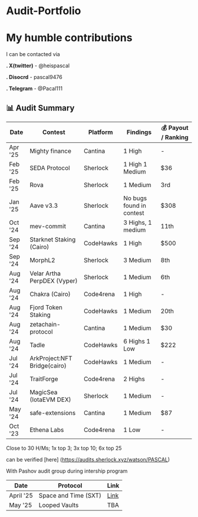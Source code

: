 # Audit-Portfolio
# My humble contributions 

I can be contacted via 

**. X(twitter)** - @heispascal

**. Disocrd** - pascal9476

**. Telegram** - @Pacal111

## 📊 Audit Summary

| Date         | Contest                     | Platform     |  Findings                     | 💰 Payout / Ranking   |
|--------------|-----------------------------|--------------|-------------------------------|-------------|
| Apr '25      | Mighty finance              | Cantina      | 1 High                        |  -          |
| Feb '25      | SEDA Protocol               | Sherlock     | 1 High  1 Medium              | $36         |
| Feb '25      | Rova                        | Sherlock     | 1 Medium                      | 3rd         |
| Jan '25      | Aave v3.3                   | Sherlock     | No bugs found in contest      | $308        |
| Oct '24      | mev-commit                  | Cantina      | 3 Highs, 1 medium             | 11th        |
| Sep '24      | Starknet Staking (Cairo)    | CodeHawks    | 1 High                        | $500        |
| Sep '24      | MorphL2                     | Sherlock     | 3 Medium                      | 8th         |
| Aug '24      | Velar Artha PerpDEX (Vyper) | Sherlock     | 1 Medium                      | 6th         |
| Aug '24      | Chakra (Cairo)              | Code4rena    | 1 High                        |    -        |
| Aug '24      | Fjord Token Staking         | CodeHawks    | 1 Medium                      | 20th        |
| Aug '24      | zetachain-protocol          | Cantina      | 1 Medium                      | $30         |
| Aug '24      | Tadle                       | CodeHawks    | 6 Highs 1 Low                 | $222        |
| Jul '24      | ArkProject:NFT Bridge(cairo)| CodeHawks    | 1 Medium                      |     -       |
| Jul '24      | TraitForge                  | Code4rena    | 2 Highs                       |     -       |
| Jul '24      | MagicSea (IotaEVM DEX)      | Sherlock     | 1 Medium                      |     -       |
| May '24      | safe-extensions             | Cantina      | 1 Medium                      | $87         |
| Oct '23      | Ethena Labs                 | Code4rena    | 1 Low                         |     -       |

Close to 30 H/Ms; 1x top 3; 3x top 10; 6x top 25

can be verified [here] (https://audits.sherlock.xyz/watson/PASCAL)

With Pashov audit group during intership program

|     Date     |       Protocol      | Link |
|--------------|---------------------|------|
| April '25    | Space and Time (SXT)| [Link](https://cantina.xyz/code/3cc30b66-1cba-4044-968f-a0817cd7bf83/audits/SXT-security-review_2025-03-31.pdf)
| May '25      | Looped Vaults       | TBA




